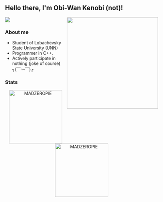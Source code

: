 ## Hello there, I'm Obi-Wan Kenobi (not)!
![](https://visitor-badge.glitch.me/badge?page_id=MADZEROPIE)
<a href="https://www.gautamkrishnar.com/"><img src="https://media.giphy.com/media/Nx0rz3jtxtEre/giphy.gif" align="right" width="300px"></a>
### About me
- Student of Lobachevsky State University (UNN)
- Programmer in C++.
- Аctively participate in nothing (joke of course) 	╮(￣～￣)╭

### Stats
<p align=center>
    <img height=175 align="center" src="https://github-readme-stats.vercel.app/api?username=MADZEROPIE&show_icons=true&theme=gotham&include_all_commits=true" alt="MADZEROPIE">
  <img height=175 align="center" src="https://github-readme-stats.vercel.app/api/top-langs/?username=MADZEROPIE&title_color=2aa889&text_color=99d1ce&icon_color=2bbc8a&bg_color=0c1014&langs_count=8&layout=compact"  alt="MADZEROPIE"/>
</p>

